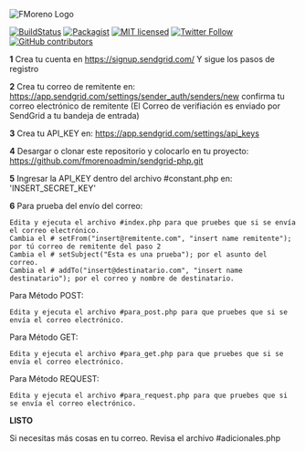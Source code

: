 ![FMoreno Logo](https://frankmorenoalburqueque.com/images/logo.png)

[![BuildStatus](https://travis-ci.org/sendgrid/sendgrid-php.svg?branch=master)](https://travis-ci.org/sendgrid/sendgrid-php)
[![Packagist](https://img.shields.io/packagist/v/sendgrid/sendgrid.svg)](https://packagist.org/packages/sendgrid/sendgrid)
[![MIT licensed](https://img.shields.io/badge/license-MIT-blue.svg)](./LICENSE.md)
[![Twitter Follow](https://img.shields.io/twitter/follow/sendgrid.svg?style=social&label=Follow)](https://twitter.com/FrankMartinMor1)
[![GitHub contributors](https://img.shields.io/github/contributors/sendgrid/sendgrid-php.svg)](https://frankmorenoalburqueque.com)

**1**
Crea tu cuenta en https://signup.sendgrid.com/
Y sigue los pasos de registro

**2**
Crea tu correo de remitente en: https://app.sendgrid.com/settings/sender_auth/senders/new
confirma tu correo electrónico de remitente (El Correo de verifiación es enviado por SendGrid a tu bandeja de entrada)

**3**
Crea tu API_KEY en: https://app.sendgrid.com/settings/api_keys

**4**
Desargar o clonar este repositorio y colocarlo en tu proyecto: https://github.com/fmorenoadmin/sendgrid-php.git

**5**
Ingresar la API_KEY dentro del archivo #constant.php en: 'INSERT_SECRET_KEY'

**6**
Para prueba del envío del correo:

	Edita y ejecuta el archivo #index.php para que pruebes que si se envía el correo electrónico.
	Cambia el # setFrom("insert@remitente.com", "insert name remitente"); por tú correo de remitente del paso 2
	Cambia el # setSubject("Esta es una prueba"); por el asunto del correo.
	Cambia el # addTo("insert@destinatario.com", "insert name destinatario"); por el correo y nombre de destinatario.

Para Método POST:

	Edita y ejecuta el archivo #para_post.php para que pruebes que si se envía el correo electrónico.

Para Método GET:

	Edita y ejecuta el archivo #para_get.php para que pruebes que si se envía el correo electrónico.

Para Método REQUEST:

	Edita y ejecuta el archivo #para_request.php para que pruebes que si se envía el correo electrónico.

**LISTO**

Si necesitas más cosas en tu correo. Revisa el archivo #adicionales.php